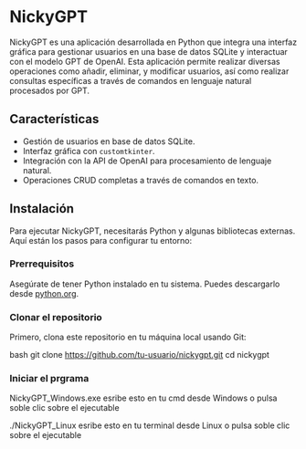 # NickyGPT

NickyGPT es una aplicación desarrollada en Python que integra una interfaz gráfica para gestionar usuarios en una base de datos SQLite y interactuar con el modelo GPT de OpenAI. Esta aplicación permite realizar diversas operaciones como añadir, eliminar, y modificar usuarios, así como realizar consultas específicas a través de comandos en lenguaje natural procesados por GPT.

## Características

- Gestión de usuarios en base de datos SQLite.
- Interfaz gráfica con `customtkinter`.
- Integración con la API de OpenAI para procesamiento de lenguaje natural.
- Operaciones CRUD completas a través de comandos en texto.

## Instalación

Para ejecutar NickyGPT, necesitarás Python y algunas bibliotecas externas. Aquí están los pasos para configurar tu entorno:

### Prerrequisitos

Asegúrate de tener Python instalado en tu sistema. Puedes descargarlo desde [python.org](https://www.python.org/downloads/).

### Clonar el repositorio

Primero, clona este repositorio en tu máquina local usando Git:

bash
git clone https://github.com/tu-usuario/nickygpt.git
cd nickygpt


### Iniciar el prgrama
NickyGPT_Windows.exe esribe esto en tu cmd desde Windows o pulsa soble clic sobre el ejecutable

./NickyGPT_Linux esribe esto en tu terminal desde Linux o pulsa soble clic sobre el ejecutable
